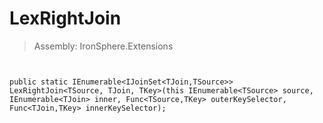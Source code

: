 ﻿

# LexRightJoin

> Assembly: IronSphere.Extensions



```


public static IEnumerable<IJoinSet<TJoin,TSource>> LexRightJoin<TSource, TJoin, TKey>(this IEnumerable<TSource> source, IEnumerable<TJoin> inner, Func<TSource,TKey> outerKeySelector, Func<TJoin,TKey> innerKeySelector);
```